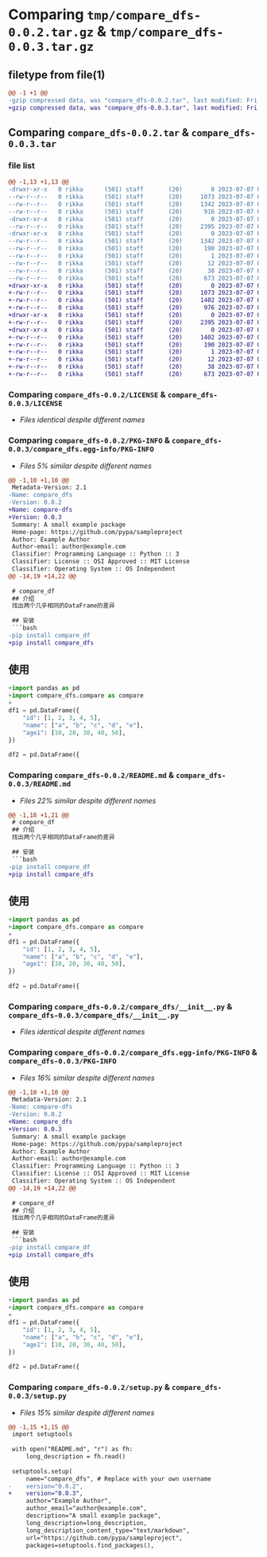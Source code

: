 # Comparing `tmp/compare_dfs-0.0.2.tar.gz` & `tmp/compare_dfs-0.0.3.tar.gz`

## filetype from file(1)

```diff
@@ -1 +1 @@
-gzip compressed data, was "compare_dfs-0.0.2.tar", last modified: Fri Jul  7 09:01:32 2023, max compression
+gzip compressed data, was "compare_dfs-0.0.3.tar", last modified: Fri Jul  7 09:03:49 2023, max compression
```

## Comparing `compare_dfs-0.0.2.tar` & `compare_dfs-0.0.3.tar`

### file list

```diff
@@ -1,13 +1,13 @@
-drwxr-xr-x   0 rikka      (501) staff       (20)        0 2023-07-07 09:01:32.685760 compare_dfs-0.0.2/
--rw-r--r--   0 rikka      (501) staff       (20)     1073 2023-07-07 08:06:52.000000 compare_dfs-0.0.2/LICENSE
--rw-r--r--   0 rikka      (501) staff       (20)     1342 2023-07-07 09:01:32.685592 compare_dfs-0.0.2/PKG-INFO
--rw-r--r--   0 rikka      (501) staff       (20)      916 2023-07-07 09:01:10.000000 compare_dfs-0.0.2/README.md
-drwxr-xr-x   0 rikka      (501) staff       (20)        0 2023-07-07 09:01:32.684517 compare_dfs-0.0.2/compare_dfs/
--rw-r--r--   0 rikka      (501) staff       (20)     2395 2023-07-07 08:44:18.000000 compare_dfs-0.0.2/compare_dfs/__init__.py
-drwxr-xr-x   0 rikka      (501) staff       (20)        0 2023-07-07 09:01:32.685403 compare_dfs-0.0.2/compare_dfs.egg-info/
--rw-r--r--   0 rikka      (501) staff       (20)     1342 2023-07-07 09:01:32.000000 compare_dfs-0.0.2/compare_dfs.egg-info/PKG-INFO
--rw-r--r--   0 rikka      (501) staff       (20)      190 2023-07-07 09:01:32.000000 compare_dfs-0.0.2/compare_dfs.egg-info/SOURCES.txt
--rw-r--r--   0 rikka      (501) staff       (20)        1 2023-07-07 09:01:32.000000 compare_dfs-0.0.2/compare_dfs.egg-info/dependency_links.txt
--rw-r--r--   0 rikka      (501) staff       (20)       12 2023-07-07 09:01:32.000000 compare_dfs-0.0.2/compare_dfs.egg-info/top_level.txt
--rw-r--r--   0 rikka      (501) staff       (20)       38 2023-07-07 09:01:32.685812 compare_dfs-0.0.2/setup.cfg
--rw-r--r--   0 rikka      (501) staff       (20)      673 2023-07-07 09:01:18.000000 compare_dfs-0.0.2/setup.py
+drwxr-xr-x   0 rikka      (501) staff       (20)        0 2023-07-07 09:03:49.779730 compare_dfs-0.0.3/
+-rw-r--r--   0 rikka      (501) staff       (20)     1073 2023-07-07 08:06:52.000000 compare_dfs-0.0.3/LICENSE
+-rw-r--r--   0 rikka      (501) staff       (20)     1402 2023-07-07 09:03:49.779574 compare_dfs-0.0.3/PKG-INFO
+-rw-r--r--   0 rikka      (501) staff       (20)      976 2023-07-07 09:02:55.000000 compare_dfs-0.0.3/README.md
+drwxr-xr-x   0 rikka      (501) staff       (20)        0 2023-07-07 09:03:49.778755 compare_dfs-0.0.3/compare_dfs/
+-rw-r--r--   0 rikka      (501) staff       (20)     2395 2023-07-07 08:44:18.000000 compare_dfs-0.0.3/compare_dfs/__init__.py
+drwxr-xr-x   0 rikka      (501) staff       (20)        0 2023-07-07 09:03:49.779383 compare_dfs-0.0.3/compare_dfs.egg-info/
+-rw-r--r--   0 rikka      (501) staff       (20)     1402 2023-07-07 09:03:49.000000 compare_dfs-0.0.3/compare_dfs.egg-info/PKG-INFO
+-rw-r--r--   0 rikka      (501) staff       (20)      190 2023-07-07 09:03:49.000000 compare_dfs-0.0.3/compare_dfs.egg-info/SOURCES.txt
+-rw-r--r--   0 rikka      (501) staff       (20)        1 2023-07-07 09:03:49.000000 compare_dfs-0.0.3/compare_dfs.egg-info/dependency_links.txt
+-rw-r--r--   0 rikka      (501) staff       (20)       12 2023-07-07 09:03:49.000000 compare_dfs-0.0.3/compare_dfs.egg-info/top_level.txt
+-rw-r--r--   0 rikka      (501) staff       (20)       38 2023-07-07 09:03:49.779782 compare_dfs-0.0.3/setup.cfg
+-rw-r--r--   0 rikka      (501) staff       (20)      673 2023-07-07 09:03:43.000000 compare_dfs-0.0.3/setup.py
```

### Comparing `compare_dfs-0.0.2/LICENSE` & `compare_dfs-0.0.3/LICENSE`

 * *Files identical despite different names*

### Comparing `compare_dfs-0.0.2/PKG-INFO` & `compare_dfs-0.0.3/compare_dfs.egg-info/PKG-INFO`

 * *Files 5% similar despite different names*

```diff
@@ -1,10 +1,10 @@
 Metadata-Version: 2.1
-Name: compare_dfs
-Version: 0.0.2
+Name: compare-dfs
+Version: 0.0.3
 Summary: A small example package
 Home-page: https://github.com/pypa/sampleproject
 Author: Example Author
 Author-email: author@example.com
 Classifier: Programming Language :: Python :: 3
 Classifier: License :: OSI Approved :: MIT License
 Classifier: Operating System :: OS Independent
@@ -14,19 +14,22 @@
 
 # compare_df
 ## 介绍
 找出两个几乎相同的DataFrame的差异
 
 ## 安装
 ```bash
-pip install compare_df
+pip install compare_dfs
 ```
 
 ## 使用
 ```python
+import pandas as pd
+import compare_dfs.compare as compare
+
 df1 = pd.DataFrame({
     "id": [1, 2, 3, 4, 5],
     "name": ["a", "b", "c", "d", "e"],
     "age1": [10, 20, 30, 40, 50],
 })
                    
 df2 = pd.DataFrame({
```

### Comparing `compare_dfs-0.0.2/README.md` & `compare_dfs-0.0.3/README.md`

 * *Files 22% similar despite different names*

```diff
@@ -1,18 +1,21 @@
 # compare_df
 ## 介绍
 找出两个几乎相同的DataFrame的差异
 
 ## 安装
 ```bash
-pip install compare_df
+pip install compare_dfs
 ```
 
 ## 使用
 ```python
+import pandas as pd
+import compare_dfs.compare as compare
+
 df1 = pd.DataFrame({
     "id": [1, 2, 3, 4, 5],
     "name": ["a", "b", "c", "d", "e"],
     "age1": [10, 20, 30, 40, 50],
 })
                    
 df2 = pd.DataFrame({
```

### Comparing `compare_dfs-0.0.2/compare_dfs/__init__.py` & `compare_dfs-0.0.3/compare_dfs/__init__.py`

 * *Files identical despite different names*

### Comparing `compare_dfs-0.0.2/compare_dfs.egg-info/PKG-INFO` & `compare_dfs-0.0.3/PKG-INFO`

 * *Files 16% similar despite different names*

```diff
@@ -1,10 +1,10 @@
 Metadata-Version: 2.1
-Name: compare-dfs
-Version: 0.0.2
+Name: compare_dfs
+Version: 0.0.3
 Summary: A small example package
 Home-page: https://github.com/pypa/sampleproject
 Author: Example Author
 Author-email: author@example.com
 Classifier: Programming Language :: Python :: 3
 Classifier: License :: OSI Approved :: MIT License
 Classifier: Operating System :: OS Independent
@@ -14,19 +14,22 @@
 
 # compare_df
 ## 介绍
 找出两个几乎相同的DataFrame的差异
 
 ## 安装
 ```bash
-pip install compare_df
+pip install compare_dfs
 ```
 
 ## 使用
 ```python
+import pandas as pd
+import compare_dfs.compare as compare
+
 df1 = pd.DataFrame({
     "id": [1, 2, 3, 4, 5],
     "name": ["a", "b", "c", "d", "e"],
     "age1": [10, 20, 30, 40, 50],
 })
                    
 df2 = pd.DataFrame({
```

### Comparing `compare_dfs-0.0.2/setup.py` & `compare_dfs-0.0.3/setup.py`

 * *Files 15% similar despite different names*

```diff
@@ -1,15 +1,15 @@
 import setuptools
 
 with open("README.md", "r") as fh:
     long_description = fh.read()
 
 setuptools.setup(
     name="compare_dfs", # Replace with your own username
-    version="0.0.2",
+    version="0.0.3",
     author="Example Author",
     author_email="author@example.com",
     description="A small example package",
     long_description=long_description,
     long_description_content_type="text/markdown",
     url="https://github.com/pypa/sampleproject",
     packages=setuptools.find_packages(),
```


